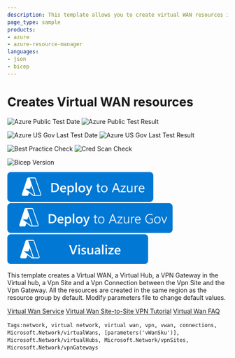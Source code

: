 ```yaml
---
description: This template allows you to create virtual WAN resources including Virtual WAN, Virtual Hub, VPN Gateway, VPN Site and a VPN Connecton.
page_type: sample
products:
- azure
- azure-resource-manager
languages:
- json
- bicep
---
```

# Creates Virtual WAN resources

![Azure Public Test Date](https://azurequickstartsservice.blob.core.windows.net/badges/quickstarts/microsoft.network/virtual-wan/PublicLastTestDate.svg)
![Azure Public Test Result](https://azurequickstartsservice.blob.core.windows.net/badges/quickstarts/microsoft.network/virtual-wan/PublicDeployment.svg)

![Azure US Gov Last Test Date](https://azurequickstartsservice.blob.core.windows.net/badges/quickstarts/microsoft.network/virtual-wan/FairfaxLastTestDate.svg)
![Azure US Gov Last Test Result](https://azurequickstartsservice.blob.core.windows.net/badges/quickstarts/microsoft.network/virtual-wan/FairfaxDeployment.svg)

![Best Practice Check](https://azurequickstartsservice.blob.core.windows.net/badges/quickstarts/microsoft.network/virtual-wan/BestPracticeResult.svg)
![Cred Scan Check](https://azurequickstartsservice.blob.core.windows.net/badges/quickstarts/microsoft.network/virtual-wan/CredScanResult.svg)

![Bicep Version](https://azurequickstartsservice.blob.core.windows.net/badges/quickstarts/microsoft.network/virtual-wan/BicepVersion.svg)

[![Deploy To Azure](https://raw.githubusercontent.com/Azure/azure-quickstart-templates/master/1-CONTRIBUTION-GUIDE/images/deploytoazure.svg?sanitize=true)](https://portal.azure.com/#create/Microsoft.Template/uri/https%3A%2F%2Fraw.githubusercontent.com%2FAzure%2Fazure-quickstart-templates%2Fmaster%2Fquickstarts%2Fmicrosoft.network%2Fvirtual-wan%2Fazuredeploy.json)
[![Deploy To Azure US Gov](https://raw.githubusercontent.com/Azure/azure-quickstart-templates/master/1-CONTRIBUTION-GUIDE/images/deploytoazuregov.svg?sanitize=true)](https://portal.azure.us/#create/Microsoft.Template/uri/https%3A%2F%2Fraw.githubusercontent.com%2FAzure%2Fazure-quickstart-templates%2Fmaster%2Fquickstarts%2Fmicrosoft.network%2Fvirtual-wan%2Fazuredeploy.json)
[![Visualize](https://raw.githubusercontent.com/Azure/azure-quickstart-templates/master/1-CONTRIBUTION-GUIDE/images/visualizebutton.svg?sanitize=true)](http://armviz.io/#/?load=https%3A%2F%2Fraw.githubusercontent.com%2FAzure%2Fazure-quickstart-templates%2Fmaster%2Fquickstarts%2Fmicrosoft.network%2Fvirtual-wan%2Fazuredeploy.json)

This template creates a Virtual WAN, a Virtual Hub, a VPN Gateway in the Virtual hub, a Vpn Site and a Vpn Connection between the Vpn Site and the Vpn Gateway. All the resources are created in the same region as the resource group by default. Modify parameters file to change default values.

[Virtual Wan Service](https://docs.microsoft.com/azure/virtual-wan/virtual-wan-about)
[Virtual Wan Site-to-Site VPN Tutorial](https://docs.microsoft.com/azure/virtual-wan/virtual-wan-site-to-site-portal)
[Virtual Wan FAQ](https://docs.microsoft.com/azure/virtual-wan/virtual-wan-faq)

`Tags:network, virtual network, virtual wan, vpn, vwan, connections, Microsoft.Network/virtualWans, [parameters('vWanSku')], Microsoft.Network/virtualHubs, Microsoft.Network/vpnSites, Microsoft.Network/vpnGateways`